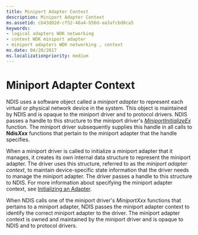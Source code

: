 ```yaml
---
title: Miniport Adapter Context
description: Miniport Adapter Context
ms.assetid: cb43d02d-cf52-46a4-b56d-aa3afcbd0ca5
keywords:
- logical adapters WDK networking
- context WDK miniport adapter
- miniport adapters WDK networking , context
ms.date: 04/20/2017
ms.localizationpriority: medium
---
```


# Miniport Adapter Context





NDIS uses a software object called a *miniport adapter* to represent each virtual or physical network device in the system. This object is maintained by NDIS and is opaque to the miniport driver and to protocol drivers. NDIS passes a handle to this structure to the miniport driver's [*MiniportInitializeEx*](/windows-hardware/drivers/ddi/ndis/nc-ndis-miniport_initialize) function. The miniport driver subsequently supplies this handle in all calls to **Ndis*Xxx*** functions that pertain to the miniport adapter that the handle specifies.

When a miniport driver is called to initialize a miniport adapter that it manages, it creates its own internal data structure to represent the miniport adapter. The driver uses this structure, referred to as the *miniport adapter context*, to maintain device-specific state information that the driver needs to manage the miniport adapter. The driver passes a handle to this structure to NDIS. For more information about specifying the miniport adapter context, see [Initializing an Adapter](initializing-a-miniport-adapter.md).

When NDIS calls one of the miniport driver's *MiniportXxx* functions that pertains to a miniport adapter, NDIS passes the miniport adapter context to identify the correct miniport adapter to the driver. The miniport adapter context is owned and maintained by the miniport driver and is opaque to NDIS and to protocol drivers.

 

